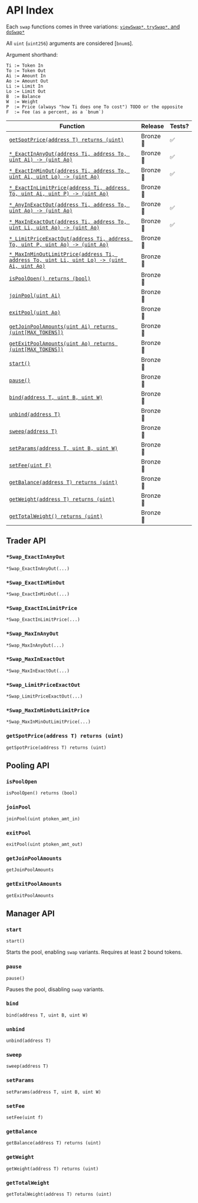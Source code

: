 # API Index

Each `swap` functions comes in three variations: [`viewSwap*`, `trySwap*`, and `doSwap*`](view-try-do.md)

All `uint` (`uint256`) arguments are considered [`bnum`s].

Argument shorthand:
```
Ti := Token In
To := Token Out
Ai := Amount In
Ao := Amount Out
Li := Limit In
Lo := Limit Out
B  := Balance
W  := Weight
P  := Price (always "how Ti does one To cost") TODO or the opposite
F  := Fee (as a percent, as a `bnum`)
```

| Function | Release | Tests? 
|-|-|-|
[`getSpotPrice(address T) returns (uint)`](#getSpotPrice) | Bronze🍂 | ✅ |
[`*_ExactInAnyOut(address Ti, address To, uint Ai) -> (uint Ao)`](#swap_ExactInMinOut) | Bronze🍂| ✅ |
[`*_ExactInMinOut(address Ti, address To, uint Ai, uint Lo) -> (uint Ao)`](#swap_ExactInMinOut) | Bronze🍂| ✅ | 
[`*_ExactInLimitPrice(address Ti, address To, uint Ai, uint P) -> (uint Ao)`]() | Bronze🍂 |  |  
[`*_AnyInExactOut(address Ti, address To, uint Ao) -> (uint Ao)`](#swap_MaxInExactOut) | Bronze🍂| ✅ |  
[`*_MaxInExactOut(address Ti, address To, uint Li, uint Ao) -> (uint Ao)`](#swap_MaxInExactOut) | Bronze🍂| ✅ |  
[`*_LimitPriceExactOut(address Ti, address To, uint P, uint Ao) -> (uint Ao)`]() | Bronze🍂 |  |  
[`*_MaxInMinOutLimitPrice(address Ti, address To, uint Li, uint Lo) -> (uint Ai, uint Ao)`]() | Bronze🍂 |  |  
[`isPoolOpen() returns (bool)`](#isPoolOpen) | Bronze🍂
[`joinPool(uint Ai)`](#joinPool) | Bronze🍂
[`exitPool(uint Ao)`](#exitPool) | Bronze🍂
[`getJoinPoolAmounts(uint Ai) returns (uint[MAX_TOKENS])`](#getJoinPoolAmounts) | Bronze🍂
[`getExitPoolAmounts(uint Ao) returns (uint[MAX_TOKENS])`](#getExitPoolAmounts) | Bronze🍂
[`start()`](#start) | Bronze🍂
[`pause()`](#pause) | Bronze🍂
[`bind(address T, uint B, uint W)`](#bind) | Bronze🍂
[`unbind(address T)`](#unbind) | Bronze🍂
[`sweep(address T)`](#sweep) | Bronze🍂
[`setParams(address T, uint B, uint W)`](#setParams) | Bronze🍂
[`setFee(uint F)`](#setFee) | Bronze🍂
[`getBalance(address T) returns (uint)`](#getBalance) | Bronze🍂
[`getWeight(address T) returns (uint)`](#getWeight) | Bronze🍂
[`getTotalWeight() returns (uint)`](#getTotalWeight) | Bronze🍂

## Trader API

### `*Swap_ExactInAnyOut`
`*Swap_ExactInAnyOut(...)`
### `*Swap_ExactInMinOut`
`*Swap_ExactInMinOut(...)`
### `*Swap_ExactInLimitPrice`
`*Swap_ExactInLimitPrice(...)`
### `*Swap_MaxInAnyOut`
`*Swap_MaxInAnyOut(...)`
### `*Swap_MaxInExactOut`
`*Swap_MaxInExactOut(...)`
### `*Swap_LimitPriceExactOut`
`*Swap_LimitPriceExactOut(...)`
### `*Swap_MaxInMinOutLimitPrice`
`*Swap_MaxInMinOutLimitPrice(...)`
### `getSpotPrice(address T) returns (uint)`
`getSpotPrice(address T) returns (uint)`


## Pooling API

### `isPoolOpen`
`isPoolOpen() returns (bool)`
### `joinPool`
`joinPool(uint ptoken_amt_in)`
### `exitPool`
`exitPool(uint ptoken_amt_out)`
### `getJoinPoolAmounts`
`getJoinPoolAmounts`
### `getExitPoolAmounts`
`getExitPoolAmounts`

## Manager API

### `start`
`start()`

Starts the pool, enabling `swap` variants. Requires at least 2 bound tokens.

### `pause`
`pause()`

Pauses the pool, disabling `swap` variants.

### `bind`
`bind(address T, uint B, uint W)`
### `unbind`
`unbind(address T)`
### `sweep`
`sweep(address T)`
### `setParams`
`setParams(address T, uint B, uint W)`
### `setFee`
`setFee(uint f)`
### `getBalance`
`getBalance(address T) returns (uint)`
### `getWeight`
`getWeight(address T) returns (uint)`
### `getTotalWeight`
`getTotalWeight(address T) returns (uint)`


